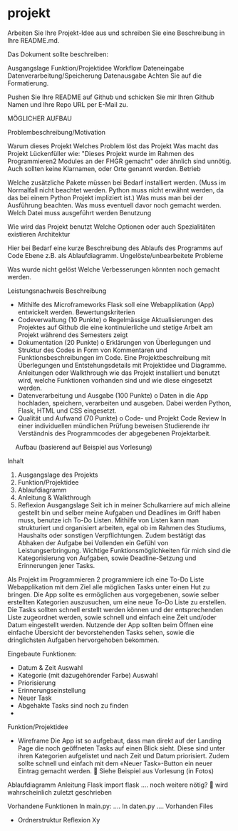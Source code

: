 # projekt

Arbeiten Sie Ihre Projekt-Idee aus und schreiben Sie eine Beschreibung in Ihre README.md.

Das Dokument sollte beschreiben:

Ausgangslage
Funktion/Projektidee
Workflow
Dateneingabe
Datenverarbeitung/Speicherung
Datenausgabe
Achten Sie auf die Formatierung.

Pushen Sie Ihre README auf Github und schicken Sie mir Ihren Github Namen und Ihre Repo URL per E-Mail zu.

MÖGLICHER AUFBAU

Problembeschreibung/Motivation

Warum dieses Projekt
Welches Problem löst das Projekt
Was macht das Projekt Lückenfüller wie: "Dieses Projekt wurde im Rahmen des Programmieren2 Modules an der FHGR gemacht" oder ähnlich sind unnötig. Auch sollten keine Klarnamen, oder Orte genannt werden.
Betrieb

Welche zusätzliche Pakete müssen bei Bedarf installiert werden. (Muss im Normalfall nicht beachtet werden. Python muss nicht erwähnt werden, da das bei einem Python Projekt impliziert ist.)
Was muss man bei der Ausführung beachten. Was muss eventuell davor noch gemacht werden.
Welch Datei muss ausgeführt werden
Benutzung

Wie wird das Projekt benutzt
Welche Optionen oder auch Spezialitäten existieren
Architektur

Hier bei Bedarf eine kurze Beschreibung des Ablaufs des Programms auf Code Ebene z.B. als Ablaufdiagramm.
Ungelöste/unbearbeitete Probleme

Was wurde nicht gelöst
Welche Verbesserungen könnten noch gemacht werden.


Leistungsnachweis
Beschreibung
-	Mithilfe des Microframeworks Flask soll eine Webapplikation (App) entwickelt werden.
Bewertungskriterien
-	Codeverwaltung (10 Punkte)
o	Regelmässige Aktualisierungen des Projektes auf Github die eine kontinuierliche und stetige Arbeit am Projekt während des Semesters zeigt
-	Dokumentation (20 Punkte)
o	Erklärungen von Überlegungen und Struktur des Codes in Form von Kommentaren und Funktionsbeschreibungen im Code. Eine Projektbeschreibung mit Überlegungen und Entstehungsdetails mit Projektidee und Diagramme. Anleitungen oder Walkthrough wie das Projekt installiert und benutzt wird, welche Funktionen vorhanden sind und wie diese eingesetzt werden.
-	Datenverarbeitung und Ausgabe (100 Punkte)
o	Daten in die App hochladen, speichern, verarbeiten und ausgeben. Dabei werden Python, Flask, HTML und CSS eingesetzt.
-	Qualität und Aufwand (70 Punkte)
o	Code- und Projekt
Code Review
In einer individuellen mündlichen Prüfung beweisen Studierende ihr Verständnis des Programmcodes der abgegebenen Projektarbeit.

 
Aufbau (basierend auf Beispiel aus Vorlesung)
 
Inhalt
1.	Ausgangslage des Projekts
2.	Funktion/Projektidee
3.	Ablaufdiagramm
4.	Anleitung & Walkthrough
5.	Reflexion
Ausgangslage
Seit ich in meiner Schulkarriere auf mich alleine gestellt bin und selber meine Aufgaben und Deadlines im Griff haben muss, benutze ich To-Do Listen. Mithilfe von Listen kann man strukturiert und organisiert arbeiten, egal ob im Rahmen des Studiums, Haushalts oder sonstigen Verpflichtungen. Zudem bestätigt das Abhaken der Aufgabe bei Vollenden ein Gefühl von Leistungserbringung. Wichtige Funktionsmöglichkeiten für mich sind die Kategorisierung von Aufgaben, sowie Deadline-Setzung und Erinnerungen jener Tasks. 

Als Projekt im Programmieren 2 programmiere ich eine To-Do Liste Webapplikation mit dem Ziel alle möglichen Tasks unter einen Hut zu bringen. Die App sollte es ermöglichen aus vorgegebenen, sowie selber erstellten Kategorien auszusuchen, um eine neue To-Do Liste zu erstellen. Die Tasks sollten schnell erstellt werden können und der entsprechenden Liste zugeordnet werden, sowie schnell und einfach eine Zeit und/oder Datum eingestellt werden. Nutzende der App sollten beim Öffnen eine einfache Übersicht der bevorstehenden Tasks sehen, sowie die dringlichsten Aufgaben hervorgehoben bekommen. 

Eingebaute Funktionen:
-	Datum & Zeit Auswahl
-	Kategorie (mit dazugehörender Farbe) Auswahl
-	Priorisierung
-	Erinnerungseinstellung
-	Neuer Task
-	Abgehakte Tasks sind noch zu finden
-	

Funktion/Projektidee
-	Wireframe
Die App ist so aufgebaut, dass man direkt auf der Landing Page die noch geöffneten Tasks auf einen Blick sieht. Diese sind unter ihren Kategorien aufgelistet und nach Zeit und Datum priorisiert. Zudem sollte schnell und einfach mit dem «Neuer Task»-Button ein neuer Eintrag gemacht werden. 
 Siehe Beispiel aus Vorlesung (in Fotos)

Ablaufdiagramm
 Anleitung
Flask import flask
.... noch weitere nötig?
 wird wahrscheinlich zuletzt geschrieben

Vorhandene Funktionen
In main.py:
....
In daten.py
....
Vorhanden Files
-	Ordnerstruktur
Reflexion
Xy



